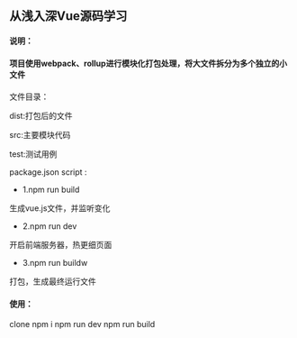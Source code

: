 ##  从浅入深Vue源码学习  ##


#### 说明： ####

#### 项目使用webpack、rollup进行模块化打包处理，将大文件拆分为多个独立的小文件  
####


文件目录：

dist:打包后的文件

src:主要模块代码

test:测试用例


 package.json script :

- 1.npm run build

生成vue.js文件，并监听变化

- 2.npm run dev

开启前端服务器，热更细页面

- 3.npm run buildw

打包，生成最终运行文件


#### 使用： ####
clone
npm i
npm run dev
npm run build
